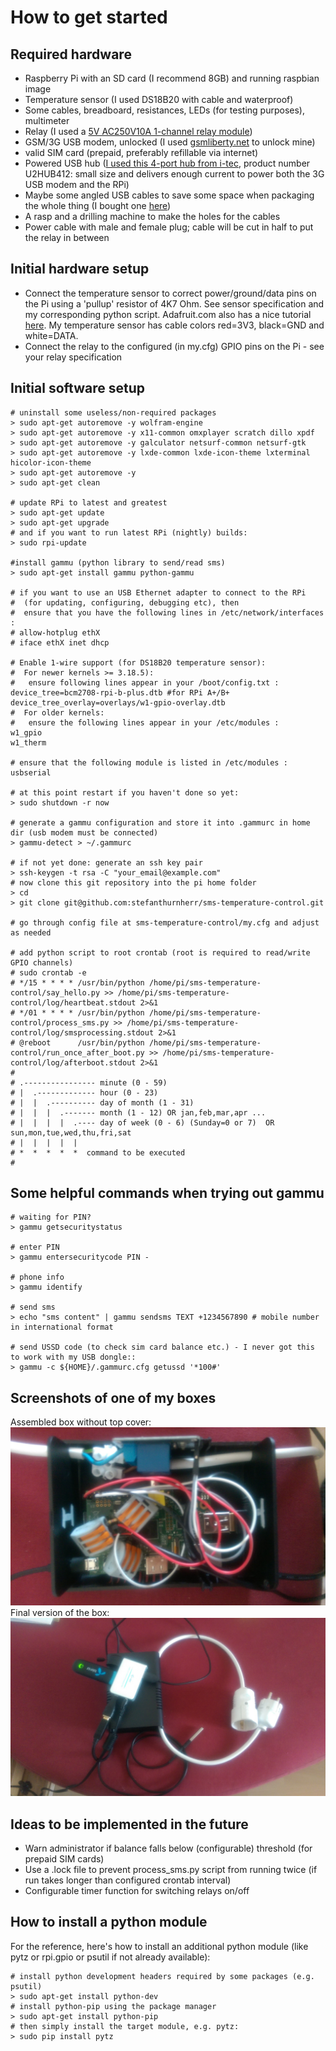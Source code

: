 How to get started
==================

Required hardware
-----------------
* Raspberry Pi with an SD card (I recommend 8GB) and running raspbian image
* Temperature sensor (I used DS18B20 with cable and waterproof)
* Some cables, breadboard, resistances, LEDs (for testing purposes), multimeter
* Relay (I used a [5V AC250V10A 1-channel relay module](http://www.ebay.com/itm/5V-One-1-Channel-Relay-Module-Board-Shield-For-PIC-AVR-DSP-ARM-MCU-Arduino-MKLP-/251804970941?pt=LH_DefaultDomain_0&hash=item3aa0beefbd))
* GSM/3G USB modem, unlocked (I used [gsmliberty.net](http://www.gsmliberty.net) to unlock mine)
* valid SIM card (prepaid, preferably refillable via internet)
* Powered USB hub ([I used this 4-port hub from i-tec](http://www.i-tec-europe.eu/?t=3&v=265&lng=en), product number U2HUB412: small size and delivers enough current to power both the 3G USB modem and the RPi)
* Maybe some angled USB cables to save some space when packaging the whole thing (I bought one [here](http://www.angledcables.com/cables.html))
* A rasp and a drilling machine to make the holes for the cables
* Power cable with male and female plug; cable will be cut in half to put the relay in between

Initial hardware setup
----------------------
* Connect the temperature sensor to correct power/ground/data pins on the Pi using a 'pullup' resistor of 4K7 Ohm. See sensor specification and my corresponding python script. Adafruit.com also has a nice tutorial [here](https://learn.adafruit.com/adafruits-raspberry-pi-lesson-11-ds18b20-temperature-sensing/hardware). My temperature sensor has cable colors red=3V3, black=GND and white=DATA.
* Connect the relay to the configured (in my.cfg) GPIO pins on the Pi - see your relay specification


Initial software setup
----------------------
    # uninstall some useless/non-required packages
    > sudo apt-get autoremove -y wolfram-engine
    > sudo apt-get autoremove -y x11-common omxplayer scratch dillo xpdf
    > sudo apt-get autoremove -y galculator netsurf-common netsurf-gtk
    > sudo apt-get autoremove -y lxde-common lxde-icon-theme lxterminal hicolor-icon-theme 
    > sudo apt-get autoremove -y
    > sudo apt-get clean   
 
    # update RPi to latest and greatest
    > sudo apt-get update
    > sudo apt-get upgrade
    # and if you want to run latest RPi (nightly) builds:
    > sudo rpi-update

    #install gammu (python library to send/read sms)
    > sudo apt-get install gammu python-gammu

    # if you want to use an USB Ethernet adapter to connect to the RPi
    #  (for updating, configuring, debugging etc), then
    #  ensure that you have the following lines in /etc/network/interfaces :
    # allow-hotplug ethX
    # iface ethX inet dhcp 

    # Enable 1-wire support (for DS18B20 temperature sensor):
    #  For newer kernels >= 3.18.5):
    #   ensure following lines appear in your /boot/config.txt :
    device_tree=bcm2708-rpi-b-plus.dtb #for RPi A+/B+
    device_tree_overlay=overlays/w1-gpio-overlay.dtb
    #  For older kernels:
    #   ensure the following lines appear in your /etc/modules :
    w1_gpio
    w1_therm

    # ensure that the following module is listed in /etc/modules :
    usbserial

    # at this point restart if you haven't done so yet:
    > sudo shutdown -r now

    # generate a gammu configuration and store it into .gammurc in home dir (usb modem must be connected)
    > gammu-detect > ~/.gammurc

    # if not yet done: generate an ssh key pair
    > ssh-keygen -t rsa -C "your_email@example.com"
    # now clone this git repository into the pi home folder
    > cd
    > git clone git@github.com:stefanthurnherr/sms-temperature-control.git

    # go through config file at sms-temperature-control/my.cfg and adjust as needed

    # add python script to root crontab (root is required to read/write GPIO channels)
    # sudo crontab -e
    # */15 * * * * /usr/bin/python /home/pi/sms-temperature-control/say_hello.py >> /home/pi/sms-temperature-control/log/heartbeat.stdout 2>&1
    # */01 * * * * /usr/bin/python /home/pi/sms-temperature-control/process_sms.py >> /home/pi/sms-temperature-control/log/smsprocessing.stdout 2>&1
    # @reboot      /usr/bin/python /home/pi/sms-temperature-control/run_once_after_boot.py >> /home/pi/sms-temperature-control/log/afterboot.stdout 2>&1
    #
    # .---------------- minute (0 - 59) 
    # |  .------------- hour (0 - 23)
    # |  |  .---------- day of month (1 - 31)
    # |  |  |  .------- month (1 - 12) OR jan,feb,mar,apr ... 
    # |  |  |  |  .---- day of week (0 - 6) (Sunday=0 or 7)  OR sun,mon,tue,wed,thu,fri,sat 
    # |  |  |  |  |
    # *  *  *  *  *  command to be executed
    #


Some helpful commands when trying out gammu
-------------------------------------------
    # waiting for PIN?
    > gammu getsecuritystatus

    # enter PIN
    > gammu entersecuritycode PIN -

    # phone info
    > gammu identify

    # send sms
    > echo "sms content" | gammu sendsms TEXT +1234567890 # mobile number in international format

    # send USSD code (to check sim card balance etc.) - I never got this to work with my USB dongle::
    > gammu -c ${HOME}/.gammurc.cfg getussd '*100#'


Screenshots of one of my boxes
------------------------------
Assembled box without top cover: ![ScreenShot](/screenshots/readme-openbox.jpg)
Final version of the box: ![ScreenShot](/screenshots/readme-closedbox.jpg)


Ideas to be implemented in the future
-------------------------------------
* Warn administrator if balance falls below (configurable) threshold (for prepaid SIM cards)
* Use a .lock file to prevent process_sms.py script from running twice (if run takes longer than configured crontab interval)
* Configurable timer function for switching relays on/off


How to install a python module
------------------------------
For the reference, here's how to install an additional python module (like pytz or rpi.gpio or psutil if not already available):


    # install python development headers required by some packages (e.g. psutil)
    > sudo apt-get install python-dev
    # install python-pip using the package manager
    > sudo apt-get install python-pip
    # then simply install the target module, e.g. pytz:
    > sudo pip install pytz
